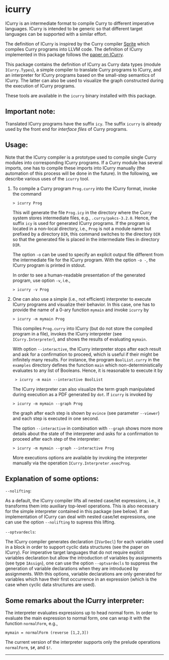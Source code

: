 icurry
======

ICurry is an intermediate format to compile Curry to different imperative
languages. ICurry is intended to be generic so that different target languages
can be supported with a similar effort.

The definition of ICurry is inspired by the Curry compiler
[Sprite](http://dx.doi.org/10.1007/978-3-319-63139-4_6)
which compiles Curry programs into LLVM code.
The definition of ICurry implemented in this package follows the
[paper on ICurry](http://dx.doi.org/10.1007/978-3-030-46714-2_18).

This package contains the definition of ICurry as
Curry data types (module `ICurry.Types`), a simple compiler
to translate Curry programs to ICurry, and an interpreter
for ICurry programs based on the small-step semantics of ICurry.
The latter can also be used to visualize the graph constructed
during the execution of ICurry programs.

These tools are available in the `icurry` binary installed
with this package.


Important note:
---------------

Translated ICurry programs have the suffix `icy`.
The suffix `icurry` is already used by the front end
for *interface files* of Curry programs.


Usage:
------

Note that the ICurry compiler is a prototype used to compile
single Curry modules into corresponding ICurry programs.
If a Curry module has several imports, one has to compile
these imports into ICurry manually (the automation of this
process will be done in the future).
In the following, we describe various uses of the `icurry` tool.

1. To compile a Curry program `Prog.curry` into the ICurry format,
   invoke the command

       > icurry Prog

   This will generate the file `Prog.icy` in the directory where
   the Curry system stores intermediate files, e.g., `.curry/pakcs-3.2.0`.
   Hence, the suffix `icy` is used for generated ICurry programs.
   If the program is located in a non-local directory, i.e., `Prog` is
   not a module name but prefixed by a directory `DIR`, this command
   switches to the directory `DIR` so that the generated file
   is placed in the intermediate files in directory `DIR`.

   The option `-o` can be used to specify an explicit output file
   different from the intermediate file for the ICurry program.
   With the option `-o -`, the ICurry program is printed in stdout.

   In order to see a human-readable presentation of the generated program,
   use option `-v`, i.e.,
   
       > icurry -v Prog

2. One can also use a simple (i.e., not efficient) interpreter
   to execute ICurry programs and visualize their behavior.
   In this case, one has to provide the name of a 0-ary function `mymain`
   and invoke `icurry` by

       > icurry -m mymain Prog

    This compiles `Prog.curry` into ICurry (but do not store the
    compiled program in a file), invokes the ICurry interpreter
    (see `ICurry.Interpreter`), and shows the results of evaluating `mymain`.

    With option `--interactive`, the ICurry interpreter stops after
    each result and ask for a confirmation to proceed, which is useful
    if their might be infinitely many results. For instance, the program
    `BoolList.curry` in the `examples` directory defines the function
    `main` which non-deterministically evaluates to any list of Booleans.
    Hence, it is reasonable to execute it by

        > icurry -m main --interactive BoolList

    The ICurry interpreter can also visualize the term graph manipulated
    during execution as a PDF generated by `dot`. If `icurry` is invoked by

       > icurry -m mymain --graph Prog

    the graph after each step is shown by `evince` (see parameter `--viewer`)
    and each step is executed in one second.

    The option `--interactive` in combination with `--graph` shows more
    more details about the state of the interpreter and asks for
    a confirmation to proceed after each step of the interpreter:

       > icurry -m mymain --graph --interactive Prog

    More executions options are available by invoking the interpreter
    manually via the operation `ICurry.Interpreter.execProg`.


Explanation of some options:
----------------------------

`--nolifting`:

As a default, the ICurry compiler lifts all nested case/let expressions,
i.e., it transforms them into auxiliary top-level operations.
This is also necessary for the simple interpreter contained in this
package (see below).
If an implementation of ICurry can deal with nested case/let expressions,
one can use the option `--nolifting` to supress this lifting.

`--optvardecls`:

The ICurry compiler generates declaration (`IVarDecl`)
for each variable used in a block in order to support cyclic
data structures (see the paper on ICurry).
For imperative target languages that do not require explicit
variables declaration but allow the introduction of variables
by assignments (see type `IAssign`), one can use the
option `--optvardecls` to suppress the generation of variable
declarations when they are introduced by assignments.
With this options, variable declarations are only generated
for variables which have their first occurrence in an expression
(which is the case when cyclic data structures are used).


Some remarks about the ICurry interpreter:
------------------------------------------

The interpreter evaluates expressions up to head normal form.
In order to evaluate the main expression to normal form,
one can wrap it with the function `normalForm`, e.g.,

    mymain = normalForm (reverse [1,2,3])

The current version of the interpreter supports only the prelude
operations `normalForm`, `$#`, and `$!`.

----------------------------------------------------------------------------
